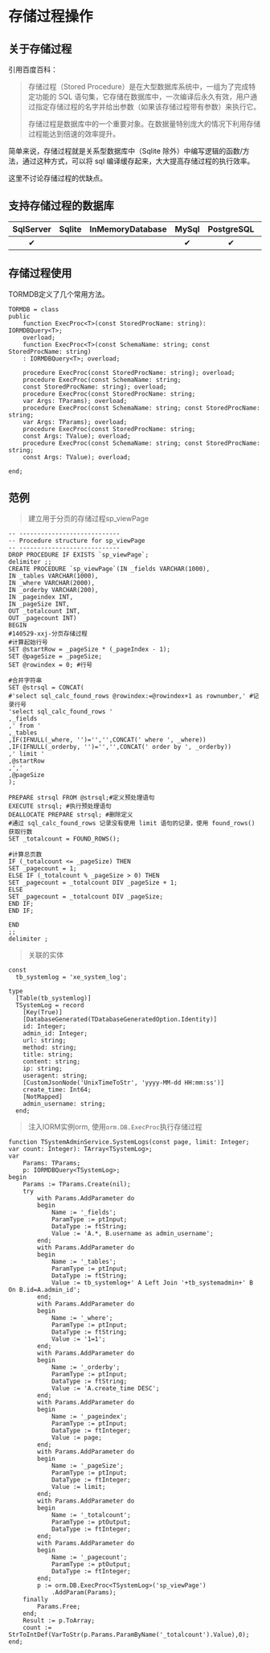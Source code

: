 # 存储过程操作

## 关于存储过程
引用百度百科：

> 存储过程（Stored Procedure）是在大型数据库系统中，一组为了完成特定功能的 SQL 语句集，它存储在数据库中，一次编译后永久有效，用户通过指定存储过程的名字并给出参数（如果该存储过程带有参数）来执行它。
> 
> 存储过程是数据库中的一个重要对象。在数据量特别庞大的情况下利用存储过程能达到倍速的效率提升。

简单来说，存储过程就是关系型数据库中（Sqlite 除外）中编写逻辑的函数/方法，通过这种方式，可以将 sql 编译缓存起来，大大提高存储过程的执行效率。

这里不讨论存储过程的优缺点。

## 支持存储过程的数据库
|SqlServer	|Sqlite	|InMemoryDatabase	|MySql	|PostgreSQL	|Oracle	|Firebird	|
|:---------:|:-----:|:-----------------:|:-----:|:---------:|:-----:|:---------:|
|✔	|	|	|✔	|✔	|✔	|✔	|

## 存储过程使用
TORMDB定义了几个常用方法。

    TORMDB = class
    public
        function ExecProc<T>(const StoredProcName: string): IORMDBQuery<T>;
        overload;
        function ExecProc<T>(const SchemaName: string; const StoredProcName: string)
        : IORMDBQuery<T>; overload;

        procedure ExecProc(const StoredProcName: string); overload;
        procedure ExecProc(const SchemaName: string;
        const StoredProcName: string); overload;
        procedure ExecProc(const StoredProcName: string;
        var Args: TParams); overload;
        procedure ExecProc(const SchemaName: string; const StoredProcName: string;
        var Args: TParams); overload;
        procedure ExecProc(const StoredProcName: string;
        const Args: TValue); overload;
        procedure ExecProc(const SchemaName: string; const StoredProcName: string;
        const Args: TValue); overload;

    end;

## 范例
> 建立用于分页的存储过程sp_viewPage

    -- ----------------------------
    -- Procedure structure for sp_viewPage
    -- ----------------------------
    DROP PROCEDURE IF EXISTS `sp_viewPage`;
    delimiter ;;
    CREATE PROCEDURE `sp_viewPage`(IN _fields VARCHAR(1000),
    IN _tables VARCHAR(1000),
    IN _where VARCHAR(2000),
    IN _orderby VARCHAR(200),
    IN _pageindex INT,
    IN _pageSize INT,
    OUT _totalcount INT,
    OUT _pagecount INT)
    BEGIN
    #140529-xxj-分页存储过程
    #计算起始行号
    SET @startRow = _pageSize * (_pageIndex - 1);
    SET @pageSize = _pageSize;
    SET @rowindex = 0; #行号

    #合并字符串
    SET @strsql = CONCAT(
    #'select sql_calc_found_rows @rowindex:=@rowindex+1 as rownumber,' #记录行号
    'select sql_calc_found_rows '
    ,_fields
    ,' from '
    ,_tables
    ,IF(IFNULL(_where, '')='','',CONCAT(' where ', _where))
    ,IF(IFNULL(_orderby, '')='','',CONCAT(' order by ', _orderby))
    ,' limit '
    ,@startRow
    ,','
    ,@pageSize
    );

    PREPARE strsql FROM @strsql;#定义预处理语句
    EXECUTE strsql; #执行预处理语句
    DEALLOCATE PREPARE strsql; #删除定义
    #通过 sql_calc_found_rows 记录没有使用 limit 语句的记录，使用 found_rows() 获取行数
    SET _totalcount = FOUND_ROWS();

    #计算总页数
    IF (_totalcount <= _pageSize) THEN
    SET _pagecount = 1;
    ELSE IF (_totalcount % _pageSize > 0) THEN
    SET _pagecount = _totalcount DIV _pageSize + 1;
    ELSE
    SET _pagecount = _totalcount DIV _pageSize;
    END IF;
    END IF;

    END
    ;;
    delimiter ;

> 关联的实体

    const
      tb_systemlog = 'xe_system_log';

    type
      [Table(tb_systemlog)]
      TSystemLog = record
        [Key(True)]
        [DatabaseGenerated(TDatabaseGeneratedOption.Identity)]
        id: Integer;
        admin_id: Integer;
        url: string;
        method: string;
        title: string;
        content: string;
        ip: string;
        useragent: string;
        [CustomJsonNode('UnixTimeToStr', 'yyyy-MM-dd HH:mm:ss')]
        create_time: Int64;
        [NotMapped]
        admin_username: string;
      end;

> 注入IORM实例orm, 使用`orm.DB.ExecProc`执行存储过程

    function TSystemAdminService.SystemLogs(const page, limit: Integer; var count: Integer): TArray<TSystemLog>;
    var
        Params: TParams;
        p: IORMDBQuery<TSystemLog>;
    begin
        Params := TParams.Create(nil);
        try
            with Params.AddParameter do
            begin
                Name := '_fields';
                ParamType := ptInput;
                DataType := ftString;
                Value := 'A.*, B.username as admin_username';
            end;
            with Params.AddParameter do
            begin
                Name := '_tables';
                ParamType := ptInput;
                DataType := ftString;
                Value := tb_systemlog+' A Left Join '+tb_systemadmin+' B On B.id=A.admin_id';
            end;
            with Params.AddParameter do
            begin
                Name := '_where';
                ParamType := ptInput;
                DataType := ftString;
                Value := '1=1';
            end;
            with Params.AddParameter do
            begin
                Name := '_orderby';
                ParamType := ptInput;
                DataType := ftString;
                Value := 'A.create_time DESC';
            end;
            with Params.AddParameter do
            begin
                Name := '_pageindex';
                ParamType := ptInput;
                DataType := ftInteger;
                Value := page;
            end;
            with Params.AddParameter do
            begin
                Name := '_pageSize';
                ParamType := ptInput;
                DataType := ftInteger;
                Value := limit;
            end;
            with Params.AddParameter do
            begin
                Name := '_totalcount';
                ParamType := ptOutput;
                DataType := ftInteger;
            end;
            with Params.AddParameter do
            begin
                Name := '_pagecount';
                ParamType := ptOutput;
                DataType := ftInteger;
            end;
            p := orm.DB.ExecProc<TSystemLog>('sp_viewPage')
                .AddParam(Params);
        finally
            Params.Free;
        end;
        Result := p.ToArray;
        count := StrToIntDef(VarToStr(p.Params.ParamByName('_totalcount').Value),0);
    end;